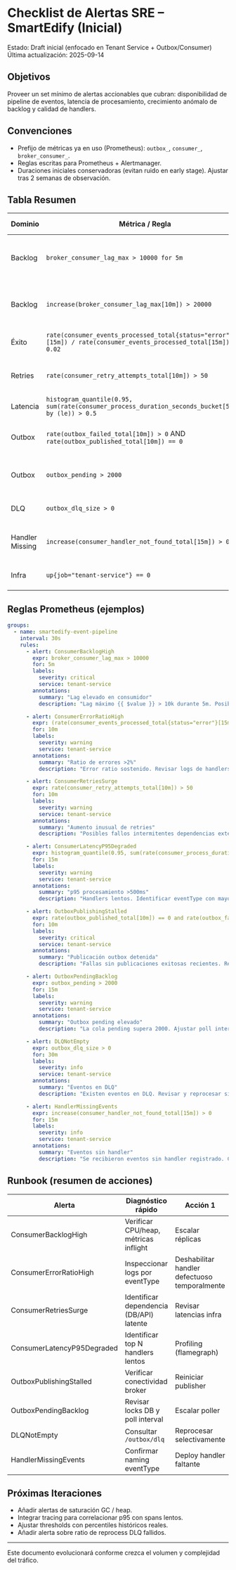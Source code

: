 # Checklist de Alertas SRE – SmartEdify (Inicial)

Estado: Draft inicial (enfocado en Tenant Service + Outbox/Consumer)  
Última actualización: 2025-09-14

## Objetivos
Proveer un set mínimo de alertas accionables que cubran: disponibilidad de pipeline de eventos, latencia de procesamiento, crecimiento anómalo de backlog y calidad de handlers.

## Convenciones
- Prefijo de métricas ya en uso (Prometheus): `outbox_`, `consumer_`, `broker_consumer_`.
- Reglas escritas para Prometheus + Alertmanager.
- Duraciones iniciales conservadoras (evitan ruido en early stage). Ajustar tras 2 semanas de observación.

## Tabla Resumen
| Dominio | Métrica / Regla | Objetivo | Severidad | Acción sugerida |
|---------|-----------------|----------|-----------|-----------------|
| Backlog | `broker_consumer_lag_max > 10000 for 5m` | Evitar saturación | P1 | Verificar disponibilidad handlers / throttling broker |
| Backlog | `increase(broker_consumer_lag_max[10m]) > 20000` | Crecimiento acelerado | P2 | Escalar consumidores / investigar stuck partition |
| Éxito | `rate(consumer_events_processed_total{status="error"}[15m]) / rate(consumer_events_processed_total[15m]) > 0.02` | Error ratio <2% | P2 | Revisar top eventTypes fallando |
| Retries | `rate(consumer_retry_attempts_total[10m]) > 50` | Retries controlados | P3 | Verificar dependencias externas (DB, APIs) |
| Latencia | `histogram_quantile(0.95, sum(rate(consumer_process_duration_seconds_bucket[5m])) by (le)) > 0.5` | p95 < 500ms | P2 | Perf profiling handler lento |
| Outbox | `rate(outbox_failed_total[10m]) > 0` AND `rate(outbox_published_total[10m]) == 0` | Publicación detenida | P1 | Revisar publisher / credenciales broker |
| Outbox | `outbox_pending > 2000` | Evitar cola grande | P2 | Verificar poller frecuencia / locks DB |
| DLQ | `outbox_dlq_size > 0` | DLQ vacío esperado | P3 | Reprocesar / abrir ticket dominio |
| Handler Missing | `increase(consumer_handler_not_found_total[15m]) > 0` | Config sync | P3 | Registrar handler o filtrar evento desconocido |
| Infra | `up{job="tenant-service"} == 0` | Disponibilidad | P1 | Reiniciar / investigar crash loop |

## Reglas Prometheus (ejemplos)
```yaml
groups:
  - name: smartedify-event-pipeline
    interval: 30s
    rules:
      - alert: ConsumerBacklogHigh
        expr: broker_consumer_lag_max > 10000
        for: 5m
        labels:
          severity: critical
          service: tenant-service
        annotations:
          summary: "Lag elevado en consumidor"
          description: "Lag máximo {{ $value }} > 10k durante 5m. Posible cuello de botella en handlers o caída de instancias."

      - alert: ConsumerErrorRatioHigh
        expr: (rate(consumer_events_processed_total{status="error"}[15m]) / rate(consumer_events_processed_total[15m])) > 0.02
        for: 10m
        labels:
          severity: warning
          service: tenant-service
        annotations:
          summary: "Ratio de errores >2%"
          description: "Error ratio sostenido. Revisar logs de handlers más frecuentes."

      - alert: ConsumerRetriesSurge
        expr: rate(consumer_retry_attempts_total[10m]) > 50
        for: 10m
        labels:
          severity: warning
          service: tenant-service
        annotations:
          summary: "Aumento inusual de retries"
          description: "Posibles fallos intermitentes dependencias externas. Investigar latencias y status codes."

      - alert: ConsumerLatencyP95Degraded
        expr: histogram_quantile(0.95, sum(rate(consumer_process_duration_seconds_bucket[5m])) by (le)) > 0.5
        for: 15m
        labels:
          severity: warning
          service: tenant-service
        annotations:
          summary: "p95 procesamiento >500ms"
          description: "Handlers lentos. Identificar eventType con mayor duración promedio."

      - alert: OutboxPublishingStalled
        expr: rate(outbox_published_total[10m]) == 0 and rate(outbox_failed_total[10m]) > 0
        for: 10m
        labels:
          severity: critical
          service: tenant-service
        annotations:
          summary: "Publicación outbox detenida"
          description: "Fallas sin publicaciones exitosas recientes. Revisar credenciales broker o saturación DB."

      - alert: OutboxPendingBacklog
        expr: outbox_pending > 2000
        for: 15m
        labels:
          severity: warning
          service: tenant-service
        annotations:
          summary: "Outbox pending elevado"
          description: "La cola pending supera 2000. Ajustar poll interval o escalar servicio."

      - alert: DLQNotEmpty
        expr: outbox_dlq_size > 0
        for: 30m
        labels:
          severity: info
          service: tenant-service
        annotations:
          summary: "Eventos en DLQ"
          description: "Existen eventos en DLQ. Revisar y reprocesar si procede."

      - alert: HandlerMissingEvents
        expr: increase(consumer_handler_not_found_total[15m]) > 0
        for: 15m
        labels:
          severity: info
          service: tenant-service
        annotations:
          summary: "Eventos sin handler"
          description: "Se recibieron eventos sin handler registrado. Confirmar despliegues coordinados."
```

## Runbook (resumen de acciones)
| Alerta | Diagnóstico rápido | Acción 1 | Acción 2 | Escalado |
|--------|--------------------|----------|----------|----------|
| ConsumerBacklogHigh | Verificar CPU/heap, métricas inflight | Escalar réplicas | Aumentar max concurrency (si seguro) | Equipo backend |
| ConsumerErrorRatioHigh | Inspeccionar logs por eventType | Deshabilitar handler defectuoso temporalmente | Hotfix / rollback | Equipo dominio + backend |
| ConsumerRetriesSurge | Identificar dependencia (DB/API) latente | Revisar latencias infra | Activar fallback/circuit breaker | Infra/SRE |
| ConsumerLatencyP95Degraded | Identificar top N handlers lentos | Profiling (flamegraph) | Optimizar consultas / caché | Backend |
| OutboxPublishingStalled | Verificar conectividad broker | Reiniciar publisher | Rotar credenciales / failover | Infra/SRE |
| OutboxPendingBacklog | Revisar locks DB y poll interval | Escalar poller | Particionar workload | Infra + Backend |
| DLQNotEmpty | Consultar `/outbox/dlq` | Reprocesar selectivamente | Abrir ticket análisis | Dominio |
| HandlerMissingEvents | Confirmar naming eventType | Deploy handler faltante | Filtrar en source | Backend |

## Próximas Iteraciones
- Añadir alertas de saturación GC / heap.
- Integrar tracing para correlacionar p95 con spans lentos.
- Ajustar thresholds con percentiles históricos reales.
- Añadir alerta sobre ratio de reprocess DLQ fallidos.

---
Este documento evolucionará conforme crezca el volumen y complejidad del tráfico.
